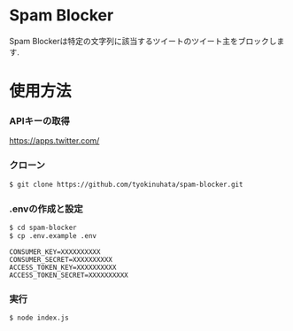 # Spam Blocker

Spam Blockerは特定の文字列に該当するツイートのツイート主をブロックします.

# 使用方法

### APIキーの取得

https://apps.twitter.com/

### クローン

```bash
$ git clone https://github.com/tyokinuhata/spam-blocker.git
```

### .envの作成と設定

```bash
$ cd spam-blocker
$ cp .env.example .env
```

```dotenv
CONSUMER_KEY=XXXXXXXXXX
CONSUMER_SECRET=XXXXXXXXXX
ACCESS_TOKEN_KEY=XXXXXXXXXX
ACCESS_TOKEN_SECRET=XXXXXXXXXX
```

### 実行

```bash
$ node index.js
```